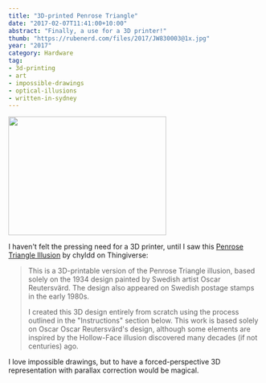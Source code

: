 ```yaml
---
title: "3D-printed Penrose Triangle"
date: "2017-02-07T11:41:00+10:00"
abstract: "Finally, a use for a 3D printer!"
thumb: "https://rubenerd.com/files/2017/JW830003@1x.jpg"
year: "2017"
category: Hardware
tag:
- 3d-printing
- art
- impossible-drawings
- optical-illusions
- written-in-sydney
---
```

<p><img src="https://rubenerd.com/files/2017/JW830003@1x.jpg" alt="" style="width:314px; height:236px" srcset="https://rubenerd.com/files/2017/JW830003@1x.jpg 1x, https://rubenerd.com/files/2017/JW830003@2x.jpg 2x" /></p>

I haven't felt the pressing need for a 3D printer, until I saw this [Penrose Triangle Illusion] by chyldd on Thingiverse:

> This is a 3D-printable version of the Penrose Triangle illusion, based solely on the 1934 design painted by Swedish artist Oscar Reutersvärd. The design also appeared on Swedish postage stamps in the early 1980s.
> 
> I created this 3D design entirely from scratch using the process outlined in the "Instructions" section below. This work is based solely on Oscar Oscar Reutersvärd's design, although some elements are inspired by the Hollow-Face illusion discovered many decades (if not centuries) ago.

I love impossible drawings, but to have a forced-perspective 3D representation with parallax correction would be magical.

[Penrose Triangle Illusion]: https://www.thingiverse.com/thing:6513

